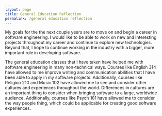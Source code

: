 ```yaml
---
layout: page
title: General Education Reflection
permalink: /general education reflection
---
```


My goals for the the next couple years are to move on and begin a career in software engineering.
I would like to be able to work on new and interesting projects throughout my career and continue
to explore new technologies. Beyond that, I hope to continue working in the industry with a bigger,
more important role in developing software.

The general education classes that I have taken have helped me with software engineering in many non-technical ways.
Courses like English 314 have allowed to me improve writing and communication abilities that I have been able to
apply in my software projects. Additionally, courses like Religion 210 and Music 102 have allowed me to see
and consider other cultures and experiences throughout the world. Differences in cultures are an
important thing to consider when bringing software to a large, worldwide audience.
Additionally, courses like Psych 101 have allowed me to consider the way people thing, which could
be applicable for creating good software experiences.
